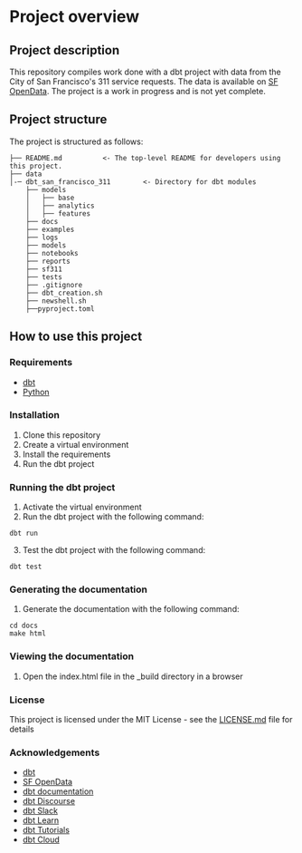 # Project overview

## Project description
This repository compiles work done with a dbt project with data from the City of San Francisco's 311 service requests. The data is available on [SF OpenData](https://data.sfgov.org/City-Infrastructure/311-Cases/vw6y-z8j6). The project is a work in progress and is not yet complete.

## Project structure

The project is structured as follows:

```
├── README.md          <- The top-level README for developers using this project.
├── data
│-─ dbt_san_francisco_311        <- Directory for dbt modules
    ├── models
    │   ├── base
    │   ├── analytics
    │   ├── features
    ├── docs
    ├── examples
    ├── logs
    ├── models
    ├── notebooks
    ├── reports
    ├── sf311
    ├── tests
    ├── .gitignore
    ├── dbt_creation.sh
    ├── newshell.sh
    ├──pyproject.toml

```

## How to use this project

### Requirements

- [dbt](https://docs.getdbt.com/docs/installation)
- [Python](https://www.python.org/downloads/)

### Installation

1. Clone this repository
2. Create a virtual environment
3. Install the requirements
4. Run the dbt project

### Running the dbt project

1. Activate the virtual environment
2. Run the dbt project with the following command:

```
dbt run
```
3. Test the dbt project with the following command:

```
dbt test
```

### Generating the documentation
1. Generate the documentation with the following command:

```
cd docs
make html
```
### Viewing the documentation
1. Open the index.html file in the _build directory in a browser

### License

This project is licensed under the MIT License - see the [LICENSE.md](LICENSE.md) file for details

### Acknowledgements

- [dbt](https://www.getdbt.com/)
- [SF OpenData](https://data.sfgov.org/City-Infrastructure/311-Cases/vw6y-z8j6)
- [dbt documentation](https://docs.getdbt.com/docs/introduction)
- [dbt Discourse](https://discourse.getdbt.com/)
- [dbt Slack](https://community.getdbt.com/)
- [dbt Learn](https://learn.getdbt.com/)
- [dbt Tutorials](https://docs.getdbt.com/tutorial/setting-up)
- [dbt Cloud](https://cloud.getdbt.com/)
